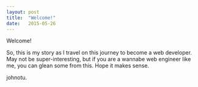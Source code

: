 ```yaml
---
layout: post
title:  "Welcome!"
date:   2015-05-26
---
```

Welcome!

So, this is my story as I travel on this journey to become a web developer. May not be super-interesting, but if you are a wannabe web engineer like me, you can glean some from this. Hope it makes sense.

johnotu.

